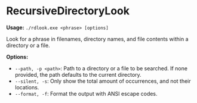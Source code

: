 # RecursiveDirectoryLook
**Usage:** `./rdlook.exe <phrase> [options]`

Look for a phrase in filenames, directory names, and file contents within a directory or a file.

**Options:**
 - `--path, -p <path>`: Path to a directory or a file to be searched. If none provided, the path defaults to
the current directory.
 - `--silent, -s`: Only show the total amount of occurrences, and not their locations.
 - `--format, -f`: Format the output with ANSI escape codes.